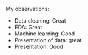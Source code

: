 My observations:
  - Data cleaning: Great
  - EDA: Great
  - Machine learning: Good
  - Presentation of data: great
  - Presentation: Good
